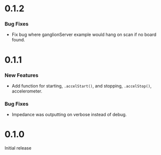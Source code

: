 # 0.1.2

### Bug Fixes
* Fix bug where ganglionServer example would hang on scan if no board found.

# 0.1.1

### New Features
* Add function for starting, `.accelStart()`, and stopping, `.accelStop()`, accelerometer.

### Bug Fixes
* Impedance was outputting on verbose instead of debug.

# 0.1.0

Initial release
